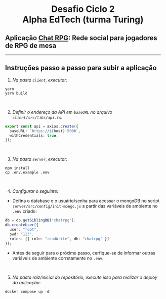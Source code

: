 # <center> Desafio Ciclo 2  <center> Alpha EdTech (turma Turing)
  
## Aplicação <u>Chat RPG</u>: Rede social para jogadores de RPG de mesa  
  
---
  
## Instruções passo a passo para subir a aplicação

  1. *Na pasta `client`, executar:*

```gql
yarn
yarn build
```
</br>

  2. *Definir o endereço da API em `baseURL` no arquivo `client/src/libs/api.ts`:*

```ts
export const api = axios.create({
  baseURL: `https://${host}:5000`,
  withCredentials: true,
});
```
</br>

  3. *Na pasta `server`, executar:*

```gql
npm install
cp .env.example .env
```
</br>

  4.  *Configurar o seguinte:*
  - Defina o database e o usuário/senha para acessar o mongoDB no script `server/src/config/init-mongo.js` a partir das variáveis de ambiente no `.env` criado:
  ```ts
  db = db.getSiblingDB('chatrpg');
  db.createUser({
    user: "root",
    pwd: "123",
    roles: [{ role: "readWrite", db: "chatrpg" }]
  });
  ```

  - Antes de seguir para o próximo passo, cerfique-se de informar outras variáveis de ambiente corretamente no `.env`.
</br>

  5. *Na pasta raiz/inicial do repositório, execute isso para realizar o deploy da aplicação*:

```gql
docker compose up -d
```
